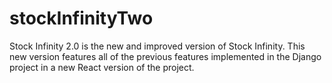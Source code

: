 # stockInfinityTwo
Stock Infinity 2.0 is the new and improved version of Stock Infinity. This new version features all of the previous features implemented in the Django project in a new React version of the project.
